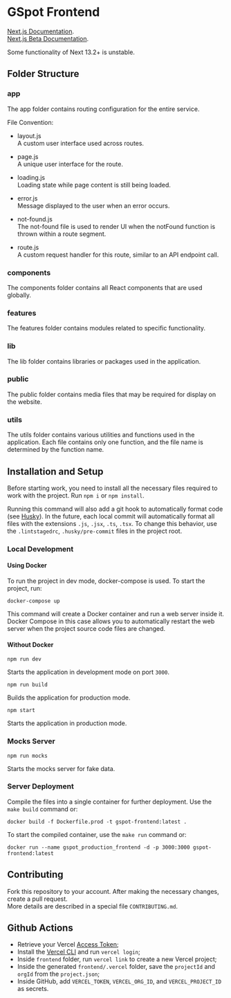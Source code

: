 # GSpot Frontend

[Next.js Documentation](https://nextjs.org/docs/getting-started).  
[Next.js Beta Documentation](https://beta.nextjs.org/docs/getting-started).  

Some functionality of Next 13.2+ is unstable.

## Folder Structure
### app
The app folder contains routing configuration for the entire service.

File Convention:

- layout.js  
A custom user interface used across routes.

- page.js  
A unique user interface for the route.

- loading.js  
Loading state while page content is still being loaded.

- error.js  
Message displayed to the user when an error occurs.

- not-found.js  
The not-found file is used to render UI when the notFound function is thrown within a route segment.

- route.js  
A custom request handler for this route, similar to an API endpoint call.

### components
The components folder contains all React components that are used globally.

### features
The features folder contains modules related to specific functionality.

### lib
The lib folder contains libraries or packages used in the application.

### public
The public folder contains media files that may be required for display on the website.

### utils 
The utils folder contains various utilities and functions used in the application. Each file contains only one function, and the file name is determined by the function name.


## Installation and Setup
Before starting work, you need to install all the necessary files required to work with the project. Run `npm i` or `npm install`.

Running this command will also add a git hook to automatically format code (see [Husky](https://typicode.github.io/husky/#/)). In the future, each local commit will automatically format all files with the extensions `.js`, `.jsx`, `.ts`, `.tsx`. To change this behavior, use the `.lintstagedrc`, `.husky/pre-commit` files in the project root.

### Local Development
#### Using Docker
To run the project in dev mode, docker-compose is used. To start the project, run:

```
docker-compose up
```
This command will create a Docker container and run a web server inside it. Docker Compose in this case allows you to automatically restart the web server when the project source code files are changed.   

#### Without Docker
```
npm run dev
```  
Starts the application in development mode on port `3000`.

```
npm run build
```  
Builds the application for production mode.

```
npm start
```  
Starts the application in production mode.

### Mocks Server
```
npm run mocks
```
Starts the mocks server for fake data.


### Server Deployment
Compile the files into a single container for further deployment. Use the `make build` command or:
```
docker build -f Dockerfile.prod -t gspot-frontend:latest .
```

To start the compiled container, use the `make run` command or:

```
docker run --name gspot_production_frontend -d -p 3000:3000 gspot-frontend:latest
```

## Contributing
Fork this repository to your account. After making the necessary changes, create a pull request.  
More details are described in a special file `CONTRIBUTING.md`.


## Github Actions
- Retrieve your Vercel [Access Token](https://vercel.com/guides/how-do-i-use-a-vercel-api-access-token);
- Install the [Vercel CLI](https://vercel.com/docs/cli) and run `vercel login`;
- Inside `frontend` folder, run `vercel link` to create a new Vercel project;
- Inside the generated `frontend/.vercel` folder, save the `projectId` and `orgId` from the `project.json`;
- Inside GitHub, add `VERCEL_TOKEN`, `VERCEL_ORG_ID`, and `VERCEL_PROJECT_ID` as secrets.

